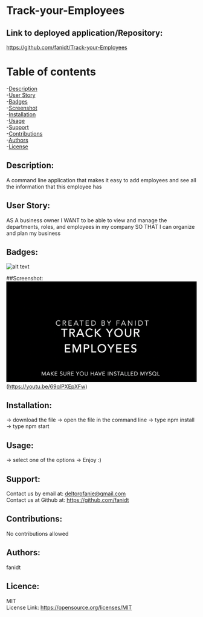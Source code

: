 # Track-your-Employees

 ## Link to deployed application/Repository: <br />
  https://github.com/fanidt/Track-your-Employees

 # Table of contents <br />
 -[Description](#Description) <br />
 -[User Story](#UserStory) <br />
 -[Badges](#Badges) <br />
 -[Screenshot](##Screenshot) <br />
 -[Installation](#Installation) <br />
 -[Usage](#Usage) <br />
 -[Support](#Support) <br />
 -[Contributions](#Contributions) <br />
 -[Authors](#Authors) <br />
 -[License](#Licence) <br />

  ## Description: <br />
  A command line application that makes it easy to add employees and see all the information that this employee has

  ## User Story: <br />
 AS A business owner
 I WANT to be able to view and manage the departments, roles, and employees in my company
 SO THAT I can organize and plan my business
  
  ## Badges: <br />
  ![alt text](https://img.shields.io/badge/license-MIT-green)
  
  ##Screenshot: <br />
    ![alt text](./assets/trackyouremployees.png)(https://youtu.be/69qlPXEpXFw)
  
  ## Installation: <br />
  -> download the file
  -> open the file in the command line
  -> type npm install 
  -> type npm start

  ## Usage: <br />
  -> select one of the options 
  -> Enjoy :)

  ## Support: <br />
  Contact us by email at: deltorofanie@gmail.com <br />
  Contact us at Github at: https://github.com/fanidt

  

  ## Contributions: <br />
  No contributions allowed

  ## Authors: <br />
  fanidt
  
  ## Licence: <br />
  MIT <br />
  License Link: https://opensource.org/licenses/MIT

